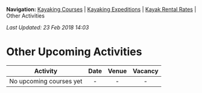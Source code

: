 **Navigation:** [Kayaking Courses](index) &#124; [Kayaking Expeditions](expedition) &#124; [Kayak Rental Rates](rental) &#124; Other Activities

_Last Updated: 23 Feb 2018 14:03_
# Other Upcoming Activities

Activity | Date | Venue | Vacancy
:---:|:---:|:---:|:---:
No upcoming courses yet|-|-|-

